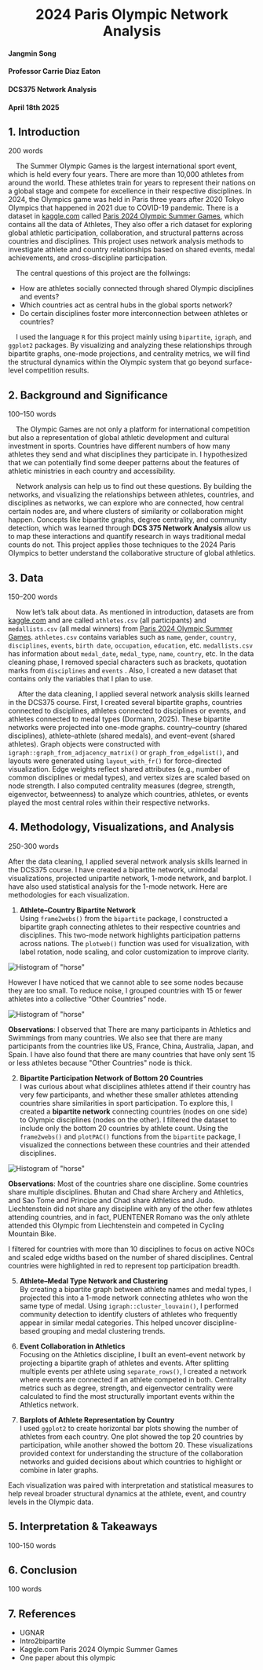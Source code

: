<h1 align="center">2024 Paris Olympic Network Analysis</h1>

#### Jangmin Song  
#### Professor Carrie Diaz Eaton  
#### DCS375 Network Analysis  
#### April 18th 2025  

## 1. Introduction  
200 words

&nbsp;&nbsp;&nbsp;&nbsp;The Summer Olympic Games is the largest international sport event, which is held every four years. There are more than 10,000 athletes from around the world. These athletes train for years to represent their nations on a global stage and compete for excellence in their respective disciplines. In 2024, the Olympics game was held in Paris three years after 2020 Tokyo Olympics that happened in 2021 due to COVID-19 pandemic. There is a dataset in [kaggle.com](https://www.kaggle.com/) called [Paris 2024 Olympic Summer Games](https://www.kaggle.com/datasets/piterfm/paris-2024-olympic-summer-games?select=medallists.csv), which contains all the data of Athletes,  They also offer a rich dataset for exploring global athletic participation, collaboration, and structural patterns across countries and disciplines. This project uses network analysis methods to investigate athlete and country relationships based on shared events, medal achievements, and cross-discipline participation. 

&nbsp;&nbsp;&nbsp;&nbsp;The central questions of this project are the follwings:
- How are athletes socially connected through shared Olympic disciplines and events?
- Which countries act as central hubs in the global sports network?
- Do certain disciplines foster more interconnection between athletes or countries?

&nbsp;&nbsp;&nbsp;&nbsp;I used the language `R` for this project mainly using `bipartite`, `igraph`, and `ggplot2` packages. By visualizing and analyzing these relationships through bipartite graphs, one-mode projections, and centrality metrics, we will find the structural dynamics within the Olympic system that go beyond surface-level competition results.

## 2. Background and Significance
100–150 words

&nbsp;&nbsp;&nbsp;&nbsp;The Olympic Games are not only a platform for international competition but also a representation of global athletic development and cultural investment in sports. Countries have different numbers of how many athletes they send and what disciplines they participate in. I hypothesized that we can potentially find some deeper patterns about the features of athletic ministries in each country and accessibility.

&nbsp;&nbsp;&nbsp;&nbsp;Network analysis can help us to find out these questions. By building the networks, and visualizing the relationships between athletes, countries, and disciplines as networks, we can explore who are connected, how central certain nodes are, and where clusters of similarity or collaboration might happen. Concepts like bipartite graphs, degree centrality, and community detection, which was learned through **DCS 375 Network Analysis** allow us to map these interactions and quantify research in ways traditional medal counts do not. This project applies those techniques to the 2024 Paris Olympics to better understand the collaborative structure of global athletics.


## 3. Data 
150–200 words

&nbsp;&nbsp;&nbsp;&nbsp;Now let’s talk about data. As mentioned in introduction, datasets are from [kaggle.com](https://www.kaggle.com/) and are called `athletes.csv` (all participants) and `medallists.csv` (all medal winners) from [Paris 2024 Olympic Summer Games](https://www.kaggle.com/datasets/piterfm/paris-2024-olympic-summer-games?select=medallists.csv). `athletes.csv` contains variables such as `name`, `gender`, `country`, `disciplines`, `events`, `birth date`, `occupation`, `education`, etc.  `medallists.csv` has information about `medal_date`, `medal_type`, `name`, `country`, etc. In the data cleaning phase, I removed special characters such as brackets, quotation marks from `disciplines` and `events` . Also, I created a new dataset that contains only the variables that I plan to use. 

&nbsp;&nbsp;&nbsp;&nbsp; After the data cleaning, I applied several network analysis skills learned in the DCS375 course. First, I created several bipartite graphs, countries connected to disciplines, athletes connected to disciplines or events, and athletes connected to medal types (Dormann, 2025). These bipartite networks were projected into one-mode graphs. country–country (shared disciplines), athlete–athlete (shared medals), and event–event (shared athletes). Graph objects were constructed with `igraph::graph_from_adjacency_matrix()` or `graph_from_edgelist()`, and layouts were generated using `layout_with_fr()` for force-directed visualization. Edge weights reflect shared attributes (e.g., number of common disciplines or medal types), and vertex sizes are scaled based on node strength. I also computed centrality measures (degree, strength, eigenvector, betweenness) to analyze which countries, athletes, or events played the most central roles within their respective networks.

## 4. Methodology, Visualizations, and Analysis
250-300 words

After the data cleaning, I applied several network analysis skills learned in the DCS375 course. I have created a bipartite network, unimodal visualizations, projected unipartite network, 1-mode network, and barplot. I have also used statistical analysis for the 1-mode network. Here are methodologies for each visualization.  

1. **Athlete–Country Bipartite Network**  
Using `frame2webs()` from the `bipartite` package, I constructed a bipartite graph connecting athletes to their respective countries and disciplines. This two-mode network highlights participation patterns across nations. The `plotweb()` function was used for visualization, with label rotation, node scaling, and color customization to improve clarity.

![Histogram of "horse"](num_athletes_vs_top_country.png)

However I have noticed that we cannot able to see some nodes because they are too small. To reduce noise, I grouped countries with 15 or fewer athletes into a collective “Other Countries” node. 

![Histogram of "horse"](num_athletes_vs_top_country.png)

**Observations**: I observed that There are many participants in Athletics and Swimmings from many countries. We also see that there are many participants from the countries like US, France, China, Australia, Japan, and Spain. I have also found that there are many countries that have only sent 15 or less athletes because "Other Countries" node is thick. 

2. **Bipartite Participation Network of Bottom 20 Countries**  
I was curious about what disciplines athletes attend if their country has very few participants, and whether these smaller athletes attending countries share similarities in sport participation. To explore this, I created a **bipartite network** connecting countries (nodes on one side) to Olympic disciplines (nodes on the other). I filtered the dataset to include only the bottom 20 countries by athlete count. Using the `frame2webs()` and `plotPAC()` functions from the `bipartite` package, I visualized the connections between these countries and their attended disciplines.

![Histogram of "horse"](num_athletes_vs_top_country.png)

**Observations**: Most of the countries share one discipline. Some countries share multiple disciplines. Bhutan and Chad share Archery and Athletics, and Sao Tome and Principe and Chad share Athletics and Judo. Liechtenstein did not share any discipline with any of the other few athletes attending countries, and in fact, PUENTENER Romano was the only athlete attended this Olympic from Liechtenstein and competed in Cycling Mountain Bike. 



I filtered for countries with more than 10 disciplines to focus on active NOCs and scaled edge widths based on the number of shared disciplines. Central countries were highlighted in red to represent top participation breadth.

5. **Athlete–Medal Type Network and Clustering**  
By creating a bipartite graph between athlete names and medal types, I projected this into a 1-mode network connecting athletes who won the same type of medal. Using `igraph::cluster_louvain()`, I performed community detection to identify clusters of athletes who frequently appear in similar medal categories. This helped uncover discipline-based grouping and medal clustering trends.

6. **Event Collaboration in Athletics**  
Focusing on the Athletics discipline, I built an event–event network by projecting a bipartite graph of athletes and events. After splitting multiple events per athlete using `separate_rows()`, I created a network where events are connected if an athlete competed in both. Centrality metrics such as degree, strength, and eigenvector centrality were calculated to find the most structurally important events within the Athletics network.

7. **Barplots of Athlete Representation by Country**  
I used `ggplot2` to create horizontal bar plots showing the number of athletes from each country. One plot showed the top 20 countries by participation, while another showed the bottom 20. These visualizations provided context for understanding the structure of the collaboration networks and guided decisions about which countries to highlight or combine in later graphs.

Each visualization was paired with interpretation and statistical measures to help reveal broader structural dynamics at the athlete, event, and country levels in the Olympic data.

## 5. Interpretation & Takeaways
100-150 words

## 6. Conclusion
100 words

## 7. References
- UGNAR
- Intro2bipartite
- Kaggle.com Paris 2024 Olympic Summer Games
- One paper about this olympic
